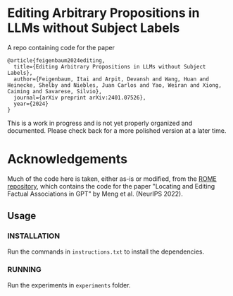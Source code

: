 # Editing Arbitrary Propositions in LLMs without Subject Labels

A repo containing code for the paper

```
@article{feigenbaum2024editing,
  title={Editing Arbitrary Propositions in LLMs without Subject Labels},
  author={Feigenbaum, Itai and Arpit, Devansh and Wang, Huan and Heinecke, Shelby and Niebles, Juan Carlos and Yao, Weiran and Xiong, Caiming and Savarese, Silvio},
  journal={arXiv preprint arXiv:2401.07526},
  year={2024}
}
```

This is a work in progress and is not yet properly organized and documented. Please check back for a more polished version at a later time.

# Acknowledgements

Much of the code here is taken, either as-is or modified, from the [ROME repository](https://github.com/kmeng01/rome), which contains the code for the paper "Locating and Editing Factual Associations in GPT" by Meng et al. (NeurIPS 2022).

## Usage

### INSTALLATION

Run the commands in `instructions.txt` to install the dependencies.

### RUNNING

Run the experiments in `experiments` folder. 
